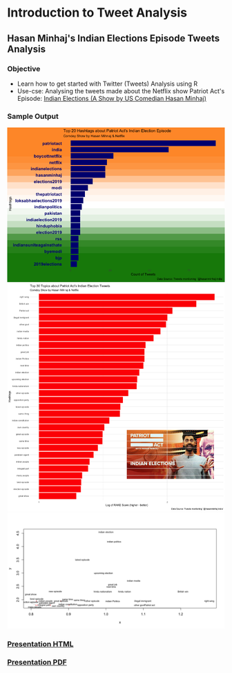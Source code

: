 # Introduction to Tweet Analysis
## Hasan Minhaj's Indian Elections Episode Tweets Analysis

### Objective

+ Learn how to get started with Twitter (Tweets) Analysis using R 
+ Use-cse: Analysing the tweets made about the Netflix show Patriot Act's Episode: [Indian Elections (A Show by US Comedian Hasan Minhaj)](https://www.youtube.com/watch?v=qqZ_SH9N3Xo)

### Sample Output

![top_20](top20_hashtags_new.png)
![top_30](top30_topics.png)
![textplot](textplot_new.png)


### [Presentation HTML](https://amrrs.github.io/intro_to_tweets_analysis/presentation.html#1)

### [Presentation PDF](presentation.pdf)

